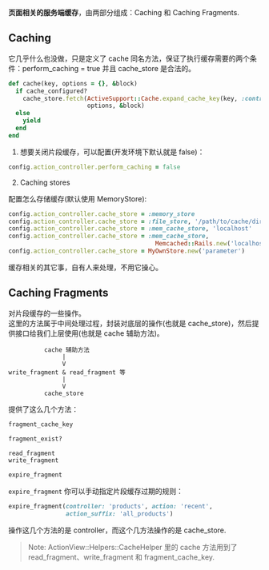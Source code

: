 **页面相关的服务端缓存**，由两部分组成：Caching 和 Caching Fragments.

## Caching

它几乎什么也没做，只是定义了 cache 同名方法，保证了执行缓存需要的两个条件：perform_caching = true 并且 cache_store 是合法的。

```ruby
def cache(key, options = {}, &block)
  if cache_configured?
    cache_store.fetch(ActiveSupport::Cache.expand_cache_key(key, :controller),
                      options, &block)
  else
    yield
  end
end
```

1) 想要关闭片段缓存，可以配置(开发环境下默认就是 false)：

```ruby
config.action_controller.perform_caching = false
```

2) Caching stores

配置怎么存储缓存(默认使用 MemoryStore):

```ruby
config.action_controller.cache_store = :memory_store
config.action_controller.cache_store = :file_store, '/path/to/cache/directory'
config.action_controller.cache_store = :mem_cache_store, 'localhost'
config.action_controller.cache_store = :mem_cache_store,
                                         Memcached::Rails.new('localhost:11211')
config.action_controller.cache_store = MyOwnStore.new('parameter')
```

缓存相关的其它事，自有人来处理，不用它操心。

## Caching Fragments

对片段缓存的一些操作。<br>
这里的方法属于中间处理过程，封装对底层的操作(也就是 cache_store)，然后提供接口给我们上层使用(也就是 cache 辅助方法)。

```
          cache 辅助方法
               |
               V
write_fragment & read_fragment 等
               |
               V
          cache_store
```

提供了这么几个方法：

```ruby
fragment_cache_key

fragment_exist?

read_fragment
write_fragment

expire_fragment
```

`expire_fragment` 你可以手动指定片段缓存过期的规则：

```ruby
expire_fragment(controller: 'products', action: 'recent',
                action_suffix: 'all_products')
```

操作这几个方法的是 controller，而这个几方法操作的是 cache_store.

> Note: ActionView::Helpers::CacheHelper 里的 cache 方法用到了 read_fragment、write_fragment 和 fragment_cache_key.
